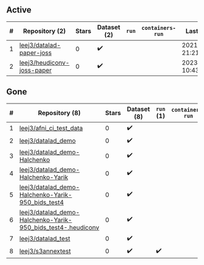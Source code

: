 ## Active
| # | Repository (2) | Stars | Dataset (2) | `run` | `containers-run` | Last Modified |
| --- | --- | --- | --- | --- | --- | --- |
| 1 | [leej3/datalad-paper-joss](https://github.com/leej3/datalad-paper-joss) | 0 | :heavy_check_mark: |  |  | 2021-04-10 21:21:17+00:00 |
| 2 | [leej3/heudiconv-joss-paper](https://github.com/leej3/heudiconv-joss-paper) | 0 | :heavy_check_mark: |  |  | 2023-06-16 10:43:03+00:00 |

## Gone
| # | Repository (8) | Stars | Dataset (8) | `run` (1) | `containers-run` | Last Modified |
| --- | --- | --- | --- | --- | --- | --- |
| 1 | [leej3/afni_ci_test_data](https://github.com/leej3/afni_ci_test_data) | 0 | :heavy_check_mark: |  |  | — |
| 2 | [leej3/datalad_demo](https://github.com/leej3/datalad_demo) | 0 | :heavy_check_mark: |  |  | — |
| 3 | [leej3/datalad_demo-Halchenko](https://github.com/leej3/datalad_demo-Halchenko) | 0 | :heavy_check_mark: |  |  | — |
| 4 | [leej3/datalad_demo-Halchenko-Yarik](https://github.com/leej3/datalad_demo-Halchenko-Yarik) | 0 | :heavy_check_mark: |  |  | — |
| 5 | [leej3/datalad_demo-Halchenko-Yarik-950_bids_test4](https://github.com/leej3/datalad_demo-Halchenko-Yarik-950_bids_test4) | 0 | :heavy_check_mark: |  |  | — |
| 6 | [leej3/datalad_demo-Halchenko-Yarik-950_bids_test4-.heudiconv](https://github.com/leej3/datalad_demo-Halchenko-Yarik-950_bids_test4-.heudiconv) | 0 | :heavy_check_mark: |  |  | — |
| 7 | [leej3/datalad_test](https://github.com/leej3/datalad_test) | 0 | :heavy_check_mark: |  |  | — |
| 8 | [leej3/s3annextest](https://github.com/leej3/s3annextest) | 0 | :heavy_check_mark: | :heavy_check_mark: |  | — |

